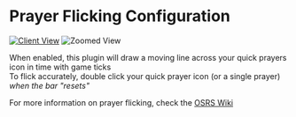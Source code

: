 # Prayer Flicking Configuration

[![Client View](https://thumbs.gfycat.com/DisgustingObeseAmethystgemclam-size_restricted.gif)](https://gfycat.com/DisgustingObeseAmethystgemclam)
![Zoomed View](https://thumbs.gfycat.com/ShrillSlushyArrowworm-size_restricted.gif)

When enabled, this plugin will draw a moving line across your quick prayers icon in time with game ticks  
To flick accurately, double click your quick prayer icon (or a single prayer) _when the bar "resets"_  
 
For more information on prayer flicking, check the [OSRS Wiki](http://oldschoolrunescape.wikia.com/wiki/Prayer#Prayer_flicking)